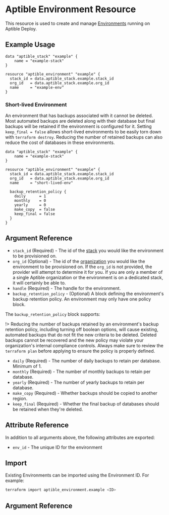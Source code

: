 # Aptible Environment Resource

This resource is used to create and manage [Environments](https://www.aptible.com/docs/core-concepts/architecture/environments) running on Aptible Deploy.

## Example Usage

```hcl
data "aptible_stack" "example" {
	name = "example-stack"
}

resource "aptible_environment" "example" {
  stack_id = data.aptible_stack.example.stack_id
  org_id   = data.aptible_stack.example.org_id
  name     = "example-env"
}
```

### Short-lived Environment

An environment that has backups associated with it cannot be deleted. Most automated backups are deleted along with their database but final backups will be retained if the environment is configured for it. Setting `keep_final = false` allows short-lived environments to be easily torn down with `terraform destroy`. Reducing the number of retained backups can also reduce the cost of databases in these environments.

```hcl
data "aptible_stack" "example" {
	name = "example-stack"
}

resource "aptible_environment" "example" {
  stack_id = data.aptible_stack.example.stack_id
  org_id   = data.aptible_stack.example.org_id
  name     = "short-lived-env"

  backup_retention_policy {
    daily      = 1
    monthly    = 0
    yearly     = 0
    make_copy  = false
    keep_final = false
  }
}
```

## Argument Reference

- `stack_id` (Required) - The id of the [stack](https://www.aptible.com/docs/core-concepts/architecture/stacks) you would like the environment to be provisioned on.
- `org_id` (Optional) - The id of the [organization](https://www.aptible.com/docs/core-concepts/security-compliance/access-permissions#organization) you would like the environment to be provisioned on. If the `org_id` is not provided, the provider will attempt to determine it for you. If you are only a member of a single Aptible organization or the environment is on a dedicated stack, it will certainly be able to.
- `handle` (Required) - The handle for the environment.
- `backup_retention_policy` - (Optional) A block defining the environment's backup retention policy. An environment may only have one policy block.

The `backup_retention_policy` block supports:

!> Reducing the number of backups retained by an environment's backup retention policy, including turning off boolean options, will cause existing, automated backups that do not fit the new criteria to be deleted. Deleted backups cannot be recovered and the new policy may violate your organization's internal compliance controls. Always make sure to review the `terraform plan` before applying to ensure the policy is properly defined.

- `daily` (Required) - The number of daily backups to retain per database. Minimum of 1.
- `monthly` (Required) - The number of monthly backups to retain per database.
- `yearly` (Required) - The number of yearly backups to retain per database.
- `make_copy` (Required) - Whether backups should be copied to another region.
- `keep_final` (Required) - Whether the final backup of databases should be retained when they're deleted.

## Attribute Reference

In addition to all arguments above, the following attributes are exported:

- `env_id` - The unique ID for the environment

## Import

Existing Environments can be imported using the Environment ID. For example:

```bash
terraform import aptible_environment.example <ID>
```












## Argument Reference
